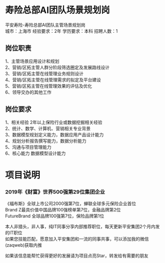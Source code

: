# 寿险总部AI团队场景规划岗
平安寿险-寿险总部AI团队主管场景规划岗  
城市：上海市 经验要求：2年 学历要求：本科  招聘人数：1

## 岗位职责
1、主管场景应用设计和规划   
2、营销/区拓主管人群分阶段筛选圈定及发展路线设计   
3、营销/区拓主管在线管理业务规则设计   
4、营销/区拓主管在线管理需求的拟定及平台建设   
5、营销/区拓主管在线管理效果的评估及优化   
6、领导交办的其他工作

## 岗位要求
1、相关经验 2年以上保险行业或数据挖掘相关经验   
2、统计、数学、计算机、营销相关专业背景   
3、数据模型规划定义能力，数据应用产品设计能力    
4、规划分析报告撰写能力，数据分析能力   
5、沟通与项目管理能力   
6、核心能力 数据模型设计能力

# 项目说明

### 2019年《财富》世界500强第29位集团企业
《福布斯》全球上市公司2000强第7位，蝉联全球多元保险企业首位  
Brand Z最具价值中国品牌100强榜单第7位，金融品牌第2位  
FutureBrand 全球品牌100强第7位，保险品牌第1位

本人非猎头，非人事，纯IT同事分享内部推荐职位，每天更新平安集团2个月内发的IT职位  
如果您技能匹配，愿意加入平安集团和一流的同事共事，可以添加我的微信(zaqweb)获取内推 

如果该信息能帮忙获得更好的发展请为项目点亮Star，转发给有需要的朋友




